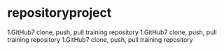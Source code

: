 # repositoryproject
1.GitHub7 clone, push, pull training repository
1.GitHub7 clone, push, pull training repository
1.GitHub7 clone, push, pull training repository